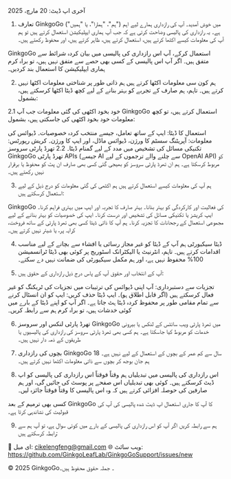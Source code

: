 آخری اپ ڈیٹ: 20 مارچ، 2025

1. تعارف
GinkgoGo ("ہم"، "ہمارا"، یا "ہمیں") میں خوش آمدید۔ آپ کی رازداری ہمارے لیے اہم ہے۔ یہ رازداری کی پالیسی وضاحت کرتی ہے کہ جب آپ ہماری ایپلیکیشن استعمال کرتے ہیں تو ہم آپ کی معلومات کیسے اکٹھا کرتے ہیں، استعمال کرتے ہیں، ظاہر کرتے ہیں، اور محفوظ رکھتے ہیں۔

GinkgoGo استعمال کرکے، آپ اس رازداری کی پالیسی میں بیان کردہ شرائط سے متفق ہیں۔ اگر آپ اس پالیسی کے کسی بھی حصے سے متفق نہیں ہیں، تو براہ کرم ہماری ایپلیکیشن کا استعمال بند کردیں۔

2. ہم کون سی معلومات اکٹھا کرتے ہیں
ہم ذاتی طور پر شناختی معلومات اکٹھا نہیں کرتے ہیں۔ تاہم، ہم صارف کے تجربے کو بہتر بنانے کے لیے کچھ ڈیٹا اکٹھا کرسکتے ہیں، بشمول:

2.1 خود بخود اکٹھی کی گئی معلومات
جب آپ GinkgoGo استعمال کرتے ہیں، تو کچھ معلومات خود بخود اکٹھی کی جاسکتی ہیں، بشمول:

استعمال کا ڈیٹا: ایپ کے ساتھ تعامل، جیسے منتخب کردہ خصوصیات۔
ڈیوائس کی معلومات: آپریٹنگ سسٹم کا ورژن، ڈیوائس ماڈل، اور ایپ کا ورژن۔
کریش رپورٹس: تکنیکی مسائل کی تشخیص میں مدد کے لیے گمنام ڈیٹا۔
2.2 تھرڈ پارٹی سروسز
GinkgoGo تھرڈ پارٹی APIs (جیسے AI سے چلنے والے ترجموں کے لیے OpenAI API) کو مربوط کرسکتا ہے۔ ہم ان تھرڈ پارٹی سروسز کو بھیجی گئی کسی بھی صارف ان پٹ کو محفوظ یا برقرار نہیں رکھتے ہیں۔

3. ہم آپ کی معلومات کیسے استعمال کرتے ہیں
ہم اکٹھی کی گئی معلومات کو درج ذیل کے لیے استعمال کرسکتے ہیں:

GinkgoGo کی فعالیت اور کارکردگی کو بہتر بنانا۔
بہتر صارف کا تجربہ اور ایپ میں بہتری فراہم کرنا۔
ایپ کریشز یا تکنیکی مسائل کی تشخیص اور درست کرنا۔
ایپ کی خصوصیات کو بہتر بنانے کے لیے مجموعی استعمال کے رجحانات کا تجزیہ کرنا۔
ہم آپ کا ذاتی ڈیٹا کسی بھی تھرڈ پارٹی کے ساتھ فروخت، کرایہ پر، یا شیئر نہیں کرتے ہیں۔

4. ڈیٹا سیکیورٹی
ہم آپ کے ڈیٹا کو غیر مجاز رسائی یا افشاء سے بچانے کے لیے مناسب اقدامات کرتے ہیں۔ تاہم، انٹرنیٹ یا الیکٹرانک اسٹوریج پر کوئی بھی ڈیٹا ٹرانسمیشن 100% محفوظ نہیں ہے، اور ہم مکمل سیکیورٹی کی ضمانت نہیں دے سکتے۔

5. آپ کے انتخاب اور حقوق
آپ کے پاس درج ذیل رازداری کے حقوق ہیں:

تجزیات سے دستبرداری: آپ اپنی ڈیوائس کی ترتیبات میں تجزیات کی ٹریکنگ کو غیر فعال کرسکتے ہیں (اگر قابل اطلاق ہو)۔
ایپ ڈیٹا حذف کریں: ایپ کو ان انسٹال کرنے سے تمام مقامی طور پر محفوظ کردہ ڈیٹا ہٹ جاتا ہے۔
اگر آپ کو اپنے ڈیٹا کے بارے میں کوئی خدشات ہیں، تو براہ کرم ہم سے رابطہ کریں۔

6. تھرڈ پارٹی لنکس اور سروسز
GinkgoGo میں تھرڈ پارٹی ویب سائٹس کے لنکس یا بیرونی خدمات کو مربوط کیا جاسکتا ہے۔ ہم کسی بھی تھرڈ پارٹی سروسز کی رازداری کی پالیسیوں یا طریقوں کے ذمہ دار نہیں ہیں۔

7. بچوں کی رازداری
GinkgoGo 18 سال سے کم عمر کے بچوں کے استعمال کے لیے نہیں ہے۔ ہم جان بوجھ کر بچوں سے ذاتی معلومات اکٹھا نہیں کرتے ہیں۔

8. اس رازداری کی پالیسی میں تبدیلیاں
ہم وقتاً فوقتاً اس رازداری کی پالیسی کو اپ ڈیٹ کرسکتے ہیں۔ کوئی بھی تبدیلیاں اس صفحے پر پوسٹ کی جائیں گی، اور ہم صارفین کی حوصلہ افزائی کرتے ہیں کہ وہ اس پالیسی کا وقتاً فوقتاً جائزہ لیں۔

کسی بھی ترمیم کے بعد GinkgoGo کا آپ کا جاری استعمال اپ ڈیٹ شدہ پالیسی کی آپ کی قبولیت کی نشاندہی کرتا ہے۔

9. ہم سے رابطہ کریں
اگر آپ کو اس رازداری کی پالیسی کے بارے میں کوئی سوال ہے، تو آپ ہم سے رابطہ کرسکتے ہیں:

📧 ای میل: cikelengfeng@gmail.com
🌐 ویب سائٹ: https://github.com/GinkgoLeafLab/GinkgoGoSupport/issues/new

© 2025 GinkgoGo۔ جملہ حقوق محفوظ ہیں۔